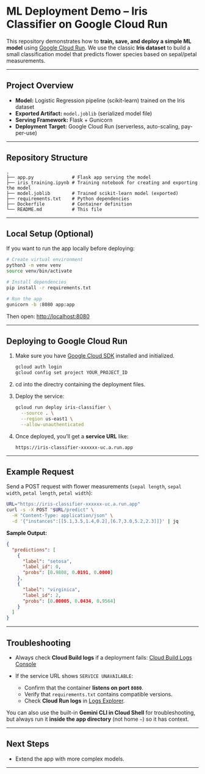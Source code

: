 # ML Deployment Demo – Iris Classifier on Google Cloud Run

This repository demonstrates how to **train, save, and deploy a simple ML model** using [Google Cloud Run](https://cloud.google.com/run).
We use the classic **Iris dataset** to build a small classification model that predicts flower species based on sepal/petal measurements.

---

## Project Overview

* **Model:** Logistic Regression pipeline (scikit-learn) trained on the Iris dataset
* **Exported Artifact:** `model.joblib` (serialized model file)
* **Serving Framework:** Flask + Gunicorn
* **Deployment Target:** Google Cloud Run (serverless, auto-scaling, pay-per-use)

---

## Repository Structure

```
.
├── app.py              # Flask app serving the model
├── iris_training.ipynb # Training notebook for creating and exporting the model
├── model.joblib        # Trained scikit-learn model (exported)
├── requirements.txt    # Python dependencies
├── Dockerfile          # Container definition
└── README.md           # This file
```

---

## Local Setup (Optional)

If you want to run the app locally before deploying:

```bash
# Create virtual environment
python3 -m venv venv
source venv/bin/activate

# Install dependencies
pip install -r requirements.txt

# Run the app
gunicorn -b :8080 app:app
```

Then open: [http://localhost:8080](http://localhost:8080)

---

## Deploying to Google Cloud Run

1. Make sure you have [Google Cloud SDK](https://cloud.google.com/sdk/docs/install) installed and initialized.

   ```bash
   gcloud auth login
   gcloud config set project YOUR_PROJECT_ID
   ```

2. cd into the directry containing the deployment files.

3. Deploy the service:

   ```bash
   gcloud run deploy iris-classifier \
     --source . \
     --region us-east1 \
     --allow-unauthenticated
   ```

4. Once deployed, you’ll get a **service URL** like:

   ```
   https://iris-classifier-xxxxxx-uc.a.run.app
   ```

---

## Example Request

Send a POST request with flower measurements (`sepal length`, `sepal width`, `petal length`, `petal width`):

```bash
URL="https://iris-classifier-xxxxxx-uc.a.run.app"
curl -s -X POST "$URL/predict" \
  -H "Content-Type: application/json" \
  -d '{"instances":[[5.1,3.5,1.4,0.2],[6.7,3.0,5.2,2.3]]}' | jq
```

**Sample Output:**

```json
{
  "predictions": [
    {
      "label": "setosa",
      "label_id": 0,
      "probs": [0.9808, 0.0191, 0.0000]
    },
    {
      "label": "virginica",
      "label_id": 2,
      "probs": [0.00005, 0.0434, 0.9564]
    }
  ]
}
```

---

## Troubleshooting

* Always check **Cloud Build logs** if a deployment fails:
  [Cloud Build Logs Console](https://console.cloud.google.com/cloud-build)
* If the service URL shows `SERVICE UNAVAILABLE`:

  * Confirm that the container **listens on port `8080`**.
  * Verify that `requirements.txt` contains compatible versions.
  * Check **Cloud Run logs** in [Logs Explorer](https://console.cloud.google.com/logs).

 You can also use the built-in **Gemini CLI in Cloud Shell** for troubleshooting, but always run it **inside the app directory** (not home `~`) so it has context.

---

## Next Steps

* Extend the app with more complex models.

---
